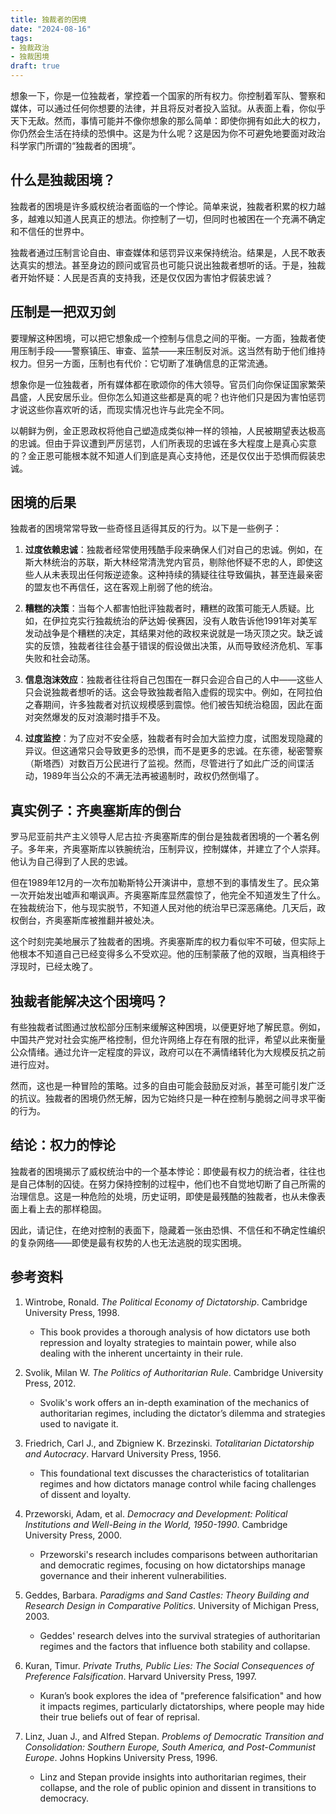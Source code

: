 ```yaml
---
title: 独裁者的困境
date: "2024-08-16"
tags:
- 独裁政治
- 独裁困境
draft: true
---
```


想象一下，你是一位独裁者，掌控着一个国家的所有权力。你控制着军队、警察和媒体，可以通过任何你想要的法律，并且将反对者投入监狱。从表面上看，你似乎天下无敌。然而，事情可能并不像你想象的那么简单：即使你拥有如此大的权力，你仍然会生活在持续的恐惧中。这是为什么呢？这是因为你不可避免地要面对政治科学家门所谓的“独裁者的困境”。

## 什么是独裁困境？

独裁者的困境是许多威权统治者面临的一个悖论。简单来说，独裁者积累的权力越多，越难以知道人民真正的想法。你控制了一切，但同时也被困在一个充满不确定和不信任的世界中。

独裁者通过压制言论自由、审查媒体和惩罚异议来保持统治。结果是，人民不敢表达真实的想法。甚至身边的顾问或官员也可能只说出独裁者想听的话。于是，独裁者开始怀疑：人民是否真的支持我，还是仅仅因为害怕才假装忠诚？

## 压制是一把双刃剑

要理解这种困境，可以把它想象成一个控制与信息之间的平衡。一方面，独裁者使用压制手段——警察镇压、审查、监禁——来压制反对派。这当然有助于他们维持权力。但另一方面，压制也有代价：它切断了准确信息的正常流通。

想象你是一位独裁者，所有媒体都在歌颂你的伟大领导。官员们向你保证国家繁荣昌盛，人民安居乐业。但你怎么知道这些都是真的呢？也许他们只是因为害怕惩罚才说这些你喜欢听的话，而现实情况也许与此完全不同。

以朝鲜为例，金正恩政权将他自己塑造成类似神一样的领袖，人民被期望表达极高的忠诚。但由于异议遭到严厉惩罚，人们所表现的忠诚在多大程度上是真心实意的？金正恩可能根本就不知道人们到底是真心支持他，还是仅仅出于恐惧而假装忠诚。

## 困境的后果

独裁者的困境常常导致一些奇怪且适得其反的行为。以下是一些例子：

1. **过度依赖忠诚**：独裁者经常使用残酷手段来确保人们对自己的忠诚。例如，在斯大林统治的苏联，斯大林经常清洗党内官员，剔除他怀疑不忠的人，即使这些人从未表现出任何叛逆迹象。这种持续的猜疑往往导致偏执，甚至连最亲密的盟友也不再信任，这在客观上削弱了他的统治。

2. **糟糕的决策**：当每个人都害怕批评独裁者时，糟糕的政策可能无人质疑。比如，在伊拉克实行独裁统治的萨达姆·侯赛因，没有人敢告诉他1991年对美军发动战争是个糟糕的决定，其结果对他的政权来说就是一场灭顶之灾。缺乏诚实的反馈，独裁者往往会基于错误的假设做出决策，从而导致经济危机、军事失败和社会动荡。

3. **信息泡沫效应**：独裁者往往将自己包围在一群只会迎合自己的人中——这些人只会说独裁者想听的话。这会导致独裁者陷入虚假的现实中。例如，在阿拉伯之春期间，许多独裁者对抗议规模感到震惊。他们被告知统治稳固，因此在面对突然爆发的反对浪潮时措手不及。

4. **过度监控**：为了应对不安全感，独裁者有时会加大监控力度，试图发现隐藏的异议。但这通常只会导致更多的恐惧，而不是更多的忠诚。在东德，秘密警察（斯塔西）对数百万公民进行了监视。然而，尽管进行了如此广泛的间谍活动，1989年当公众的不满无法再被遏制时，政权仍然倒塌了。

## 真实例子：齐奥塞斯库的倒台

罗马尼亚前共产主义领导人尼古拉·齐奥塞斯库的倒台是独裁者困境的一个著名例子。多年来，齐奥塞斯库以铁腕统治，压制异议，控制媒体，并建立了个人崇拜。他认为自己得到了人民的忠诚。

但在1989年12月的一次布加勒斯特公开演讲中，意想不到的事情发生了。民众第一次开始发出嘘声和嘲讽声。齐奥塞斯库显然震惊了，他完全不知道发生了什么。在独裁统治下，他与现实脱节，不知道人民对他的统治早已深恶痛绝。几天后，政权倒台，齐奥塞斯库被推翻并被处决。

这个时刻完美地展示了独裁者的困境。齐奥塞斯库的权力看似牢不可破，但实际上他根本不知道自己已经变得多么不受欢迎。他的压制蒙蔽了他的双眼，当真相终于浮现时，已经太晚了。

## 独裁者能解决这个困境吗？

有些独裁者试图通过放松部分压制来缓解这种困境，以便更好地了解民意。例如，中国共产党对社会实施严格控制，但允许网络上存在有限的批评，希望以此来衡量公众情绪。通过允许一定程度的异议，政府可以在不满情绪转化为大规模反抗之前进行应对。

然而，这也是一种冒险的策略。过多的自由可能会鼓励反对派，甚至可能引发广泛的抗议。独裁者的困境仍然无解，因为它始终只是一种在控制与脆弱之间寻求平衡的行为。

## 结论：权力的悖论

独裁者的困境揭示了威权统治中的一个基本悖论：即使最有权力的统治者，往往也是自己体制的囚徒。在努力保持控制的过程中，他们也不自觉地切断了自己所需的治理信息。这是一种危险的处境，历史证明，即使是最残酷的独裁者，也从未像表面上看上去的那样稳固。

因此，请记住，在绝对控制的表面下，隐藏着一张由恐惧、不信任和不确定性编织的复杂网络——即使是最有权势的人也无法逃脱的现实困境。

## 参考资料

1. Wintrobe, Ronald. *The Political Economy of Dictatorship*. Cambridge University Press, 1998.
   - This book provides a thorough analysis of how dictators use both repression and loyalty strategies to maintain power, while also dealing with the inherent uncertainty in their rule.

2. Svolik, Milan W. *The Politics of Authoritarian Rule*. Cambridge University Press, 2012.
   - Svolik's work offers an in-depth examination of the mechanics of authoritarian regimes, including the dictator’s dilemma and strategies used to navigate it.

3. Friedrich, Carl J., and Zbigniew K. Brzezinski. *Totalitarian Dictatorship and Autocracy*. Harvard University Press, 1956.
   - This foundational text discusses the characteristics of totalitarian regimes and how dictators manage control while facing challenges of dissent and loyalty.

4. Przeworski, Adam, et al. *Democracy and Development: Political Institutions and Well-Being in the World, 1950-1990*. Cambridge University Press, 2000.
   - Przeworski's research includes comparisons between authoritarian and democratic regimes, focusing on how dictatorships manage governance and their inherent vulnerabilities.

5. Geddes, Barbara. *Paradigms and Sand Castles: Theory Building and Research Design in Comparative Politics*. University of Michigan Press, 2003.
   - Geddes' research delves into the survival strategies of authoritarian regimes and the factors that influence both stability and collapse.

6. Kuran, Timur. *Private Truths, Public Lies: The Social Consequences of Preference Falsification*. Harvard University Press, 1997.
   - Kuran’s book explores the idea of "preference falsification" and how it impacts regimes, particularly dictatorships, where people may hide their true beliefs out of fear of reprisal.

7. Linz, Juan J., and Alfred Stepan. *Problems of Democratic Transition and Consolidation: Southern Europe, South America, and Post-Communist Europe*. Johns Hopkins University Press, 1996.
   - Linz and Stepan provide insights into authoritarian regimes, their collapse, and the role of public opinion and dissent in transitions to democracy.

